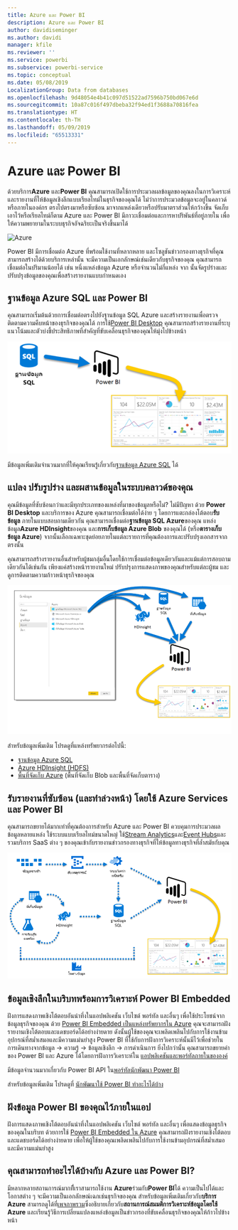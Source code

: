 ```yaml
---
title: Azure และ Power BI
description: Azure และ Power BI
author: davidiseminger
ms.author: davidi
manager: kfile
ms.reviewer: ''
ms.service: powerbi
ms.subservice: powerbi-service
ms.topic: conceptual
ms.date: 05/08/2019
LocalizationGroup: Data from databases
ms.openlocfilehash: 9d48054e4b41c097d51522ad7596b750bd067e6d
ms.sourcegitcommit: 10a87c016f497dbeba32f94ed1f3688a70816fea
ms.translationtype: HT
ms.contentlocale: th-TH
ms.lasthandoff: 05/09/2019
ms.locfileid: "65513331"
---
```

# <a name="azure-and-power-bi"></a>Azure และ Power BI

ด้วยบริการ**Azure** และ**Power BI** คุณสามารถเปิดใช้การประมวลผลข้อมูลของคุณลงในการวิเคราะห์และรายงานที่ให้ข้อมูลเชิงลึกแบบเรียลไทม์ในธุรกิจของคุณได้ ไม่ว่าการประมวลข้อมูลจะอยู่ในคลาวด์หรือภายในองค์กร ตรงไปตรงมาหรือซับซ้อน มาจากแหล่งเดียวหรือปรับมาตราส่วนให้กว้างขึ้น จัดเก็บเอาไว้หรือเรียลไทม์ก็ตาม Azure และ Power BI มีภาวะเชื่อมต่อและการหาปริพันธ์ที่อยู่ภายใน เพื่อให้ความพยายามในระบบธุรกิจอัจฉริยะเป็นจริงขึ้นมาได้

![Azure](media/service-azure-and-power-bi/azure_1.png)

Power BI มีการเชื่อมต่อ Azure ที่พร้อมใช้งานที่หลากหลาย และโซลูชันข่าวกรองทางธุรกิจที่คุณสามารถสร้างได้ด้วยบริการเหล่านั้น จะมีความเป็นเอกลักษณ์เช่นเดียวกับธุรกิจของคุณ คุณสามารถเชื่อมต่อในปริมานน้อยได้ เช่น หนึ่งแหล่งข้อมูล Azure หรือจำนวนไม่กี่แหล่ง จาก นั้นจัดรูปร่างและปรับปรุงข้อมูลของคุณเพื่อสร้างรายงานแบบกำหนดเอง

## <a name="azure-sql-database-and-power-bi"></a>ฐานข้อมูล Azure SQL และ Power BI

คุณสามารถเริ่มต้นด้วยการเชื่อมต่อตรงไปยังฐานข้อมูล SQL Azure และสร้างรายงานเพื่อตรวจติดตามความคืบหน้าของธุรกิจของคุณได้ การใช้[Power BI Desktop](desktop-getting-started.md) คุณสามารถสร้างรายงานที่ระบุแนวโน้มและตัวบ่งชี้ประสิทธิภาพที่สำคัญที่ขับเคลื่อนธุรกิจของคุณให้มุ่งไปข้างหน้า

![SQL ไปยัง PBI](media/service-azure-and-power-bi/azure_2_sqltopbi.png)

มีข้อมูลเพิ่มเติมจำนวนมากที่ให้คุณเรียนรู้เกี่ยวกับ[ฐานข้อมูล Azure SQL](http://azure.microsoft.com/services/sql-database/) ได้

## <a name="transform-shape-and-merge-your-cloud-data"></a>แปลง ปรับรูปร่าง และผสานข้อมูลในระบบคลาวด์ของคุณ

คุณมีข้อมูลที่ซับซ้อนกว่าและมีทุกประเภทของแหล่งที่มาของข้อมูลหรือไม่? ไม่มีปัญหา ด้วย **Power BI Desktop** และบริการของ Azure คุณสามารถเชื่อมต่อได้ง่าย ๆ โดยการแตะกล่องโต้ตอบ**รับข้อมูล** ภายในแบบสอบถามเดียวกัน คุณสามารถเชื่อมต่อ**ฐานข้อมูล SQL Azure**ของคุณ แหล่งข้อมูล**Azure HDInsight**ของคุณ และ**การเก็บข้อมูล Azure Blob** ของคุณได้ (หรือ**ตารางเก็บข้อมูล Azure**) จากนั้นเลือกเฉพาะชุดย่อยภายในแต่ละรายการที่คุณต้องการและปรับปรุงเอกสารจากตรงนั้น

คุณสามารถสร้างรายงานอื่นสำหรับผู้ชมกลุ่มอื่นโดยใช้การเชื่อมต่อข้อมูลเดียวกันและแม้แต่การสอบถามเดียวกันได้เช่นกัน เพียงแค่สร้างหน้ารายงานใหม่ ปรับปรุงการแสดงภาพของคุณสำหรับแต่ละผู้ชม และดูการติดตามความก้าวหน้าธุรกิจของคุณ

![Multiple ไปยัง PBI](media/service-azure-and-power-bi/azure_3_multipletopbi.png)

สำหรับข้อมูลเพิ่มเติม โปรดดูที่แหล่งทรัพยากรต่อไปนี้:

* [ฐานข้อมูล Azure SQL](http://azure.microsoft.com/services/sql-database/)
* [Azure HDInsight (HDFS)](http://azure.microsoft.com/services/hdinsight/)
* [พื้นที่จัดเก็บ Azure](http://azure.microsoft.com/services/storage/) (พื้นที่จัดเก็บ Blob และพื้นที่จัดเก็บตาราง)

## <a name="get-complex-and-ahead-using-azure-services-and-power-bi"></a>รับรายงานที่ซับซ้อน (และทำล่วงหน้า) โดยใช้ Azure Services และ Power BI

คุณสามารถขยายได้มากเท่าที่คุณต้องการสำหรับ Azure และ Power BI ควบคุมการประมวลผลข้อมูลหลายแหล่ง ใช้ระบบแบบเรียลไทม์ขนาดใหญ่ ใช้[Stream Analytics](http://azure.microsoft.com/services/stream-analytics/)และ[Event Hubs](http://azure.microsoft.com/services/event-hubs/)และรวมบริการ SaaS ต่าง ๆ ของคุณเข้ากับรายงานข่าวกรองทางธุรกิจที่ให้ข้อมูลทางธุรกิจที่ล้ำสมัยกับคุณ

![Azure เชิงซ้อน](media/service-azure-and-power-bi/azure_4_complex.png)

## <a name="context-insights-with-power-bi-embedded-analytics"></a>ข้อมูลเชิงลึกในบริบทพร้อมการวิเคราะห์ Power BI Embedded

ฝังการแสดงภาพเชิงโต้ตอบอันน่าทึ่งในแอปพลิเคชัน เว็บไซต์ พอร์ทัล และอื่นๆ เพื่อใช้ประโยชน์จากข้อมูลธุรกิจของคุณ ด้วย [Power BI Embedded เป็นแหล่งทรัพยากรใน Azure](https://azure.microsoft.com/services/power-bi-embedded/) คุณจะสามารถฝังรายงานเชิงโต้ตอบและแดชบอร์ดได้อย่างง่ายดาย ดังนั้นผู้ใช้ของคุณจะเพลิดเพลินไปกับการใช้งานข้ามอุปกรณ์ที่สม่ำเสมอและมีความแม่นยำสูง  Power BI ที่ใช้กับการฝังการวิเคราะห์นั้นมีไว้เพื่อช่วยในการเดินทางจากข้อมูล -> ความรู้ -> ข้อมูลเชิงลึก -> การดำเนินการ  ยิ่งไปกว่านั้น คุณสามารถขยายค่าของ Power BI และ Azure ได้โดยการฝังการวิเคราะห์ใน [แอปพลิเคชันและพอร์ทัลภายในขององค์](https://powerbi.microsoft.com/developers/embedded-analytics/organization/)

มีข้อมูลจำนวนมากเกี่ยวกับ Power BI API ใน[พอร์ทัลนักพัฒนา Power BI](http://dev.powerbi.com)

สำหรับข้อมูลเพิ่มเติม โปรดดูที่ [นักพัฒนาใช้ Power BI ทำอะไรได้บ้าง](developer/what-can-you-do.md)

## <a name="embed-your-power-bi-data-within-your-app"></a>ฝังข้อมูล Power BI ของคุณไว้ภายในแอป

ฝังการแสดงภาพเชิงโต้ตอบอันน่าทึ่งในแอปพลิเคชัน เว็บไซต์ พอร์ทัล และอื่นๆ เพื่อแสดงข้อมูลธุรกิจของคุณในบริบท ด้วยการใช้ [Power BI Embedded ใน Azure](https://azure.microsoft.com/services/power-bi-embedded/) คุณสามารถฝังรายงานเชิงโต้ตอบและแดชบอร์ดได้อย่างง่ายดาย เพื่อให้ผู้ใช้ของคุณเพลิดเพลินไปกับการใช้งานข้ามอุปกรณ์ที่สม่ำเสมอและมีความแม่นยำสูง

## <a name="what-could-you-do-with-azure-and-power-bi"></a>คุณสามารถทำอะไรได้บ้างกับ Azure และ Power BI?

มีหลากหลายสถานการณ์มากทีี่เราสามารถใช้งาน **Azure**ร่วมกับ**Power BI**ได้ ความเป็นไปได้และโอกาสต่าง ๆ จะมีความเป็นเอกลักษณ์เฉกเช่นธุรกิจของคุณ สำหรับข้อมูลเพิ่มเติมเกี่ยวกับ**บริการ Azure** สามารถดูได้ที่[เพจภาพรวม](https://docs.microsoft.com/azure/machine-learning/team-data-science-process/plan-your-environment)ซึ่งอธิบายเกี่ยวกับ**สถานการณ์สมมติการวิเคราะห์ข้อมูลโดยใช้ Azure** และเรียนรู้วิธีการเปลี่ยนแปลงแหล่งข้อมูลเป็นข่าวกรองที่ขับเคลื่อนธุรกิจของคุณให้ก้าวไปข้างหน้า